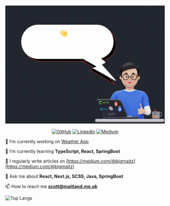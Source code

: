 ![background](header.gif)

<p align="center">
    <a href="https://github.com/s-maitland" target="_blank"><img alt="GitHub" src="https://img.shields.io/badge/Github-%20-%20?style=plastic&logo=github&logoColor=white&label=S-Maitland&labelColor=black&color=black"></a>
    <a href="https://www.linkedin.com/in/s-maitland" target="_blank"><img alt="LinkedIn" src="https://img.shields.io/badge/LinkedIn-%20-%20?style=plastic&logo=LinkedIn&logoColor=white&label=S-Maitland&labelColor=blue&color=blue"></a>
    <a href="https://medium.com/@bigmaitz" target="_blank"><img alt="Medium" src="https://img.shields.io/badge/Medium-%20-%20?style=plastic&logo=medium&logoColor=white&label=@bigmaitz&labelColor=black&color=black"></a>
</p>

🔭 I’m currently working on [Weather App](https://github.com/S-Maitland/weather-app)

🌱 I’m currently learning **TypeScript, React, SpringBoot**

📝 I regularly write articles on [https://medium.com/@bigmaitz](https://medium.com/@bigmaitz)

💬 Ask me about **React, Next.js, SCSS, Java, SpringBoot**

📫 How to reach me **scott@maitland.me.uk**

![Top Langs](https://github-readme-stats.vercel.app/api/top-langs/?username=s-maitland&layout=compact)
